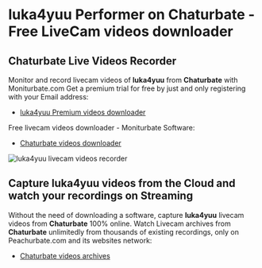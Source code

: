 # luka4yuu Performer on Chaturbate - Free LiveCam videos downloader

## Chaturbate Live Videos Recorder

Monitor and record livecam videos of **luka4yuu** from **Chaturbate** with Moniturbate.com
Get a premium trial for free by just and only registering with your Email address:
* [luka4yuu Premium videos downloader](https://moniturbate.com/request-demo-licence-key.html)

Free livecam videos downloader - Moniturbate Software:
* [Chaturbate videos downloader](https://moniturbate.com/moniturbate-download-software.html)

![luka4yuu livecam videos recorder](https://peachurnet.com/templates/moniturbate-software.png)


## Capture luka4yuu videos from the Cloud and watch your recordings on Streaming

Without the need of downloading a software, capture **luka4yuu** livecam videos from **Chaturbate** 100% online.
Watch Livecam archives from **Chaturbate** unlimitedly from thousands of existing recordings, only on Peachurbate.com and its websites network:
* [Chaturbate videos archives](https://peachurnet.com/)